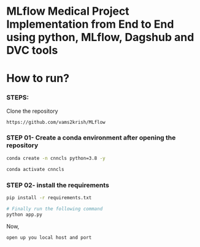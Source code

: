 # MLflow Medical Project Implementation from End to End using python, MLflow, Dagshub and DVC tools

# How to run?
### STEPS:

Clone the repository

```bash
https://github.com/vams2krish/MLflow
```
### STEP 01- Create a conda environment after opening the repository

```bash
conda create -n cnncls python=3.8 -y
```

```bash
conda activate cnncls
```


### STEP 02- install the requirements
```bash
pip install -r requirements.txt
```

```bash
# Finally run the following command
python app.py
```

Now,
```bash
open up you local host and port
```